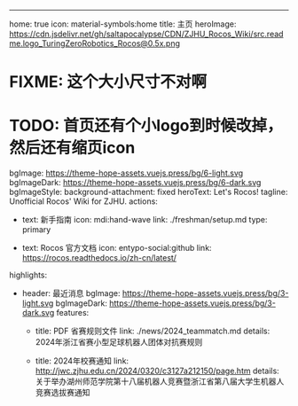 ---
home: true
icon: material-symbols:home
title: 主页
heroImage: https://cdn.jsdelivr.net/gh/saltapocalypse/CDN/ZJHU_Rocos_Wiki/src.readme.logo_TuringZeroRobotics_Rocos@0.5x.png
# FIXME: 这个大小尺寸不对啊
# TODO: 首页还有个小logo到时候改掉，然后还有缩页icon
bgImage: https://theme-hope-assets.vuejs.press/bg/6-light.svg
bgImageDark: https://theme-hope-assets.vuejs.press/bg/6-dark.svg
bgImageStyle:
  background-attachment: fixed
heroText: Let's Rocos!
tagline: Unofficial Rocos' Wiki for ZJHU.
actions:
  - text: 新手指南
    icon: mdi:hand-wave
    link: ./freshman/setup.md
    type: primary

  - text: Rocos 官方文档
    icon: entypo-social:github
    link: https://rocos.readthedocs.io/zh-cn/latest/

highlights:
  - header: 最近消息
    bgImage: https://theme-hope-assets.vuejs.press/bg/3-light.svg
    bgImageDark: https://theme-hope-assets.vuejs.press/bg/3-dark.svg
    features:
      - title: PDF 省赛规则文件
        link: ./news/2024_teammatch.md
        details: 2024年浙江省赛小型足球机器人团体对抗赛规则

      - title: 2024年校赛通知
        link: http://jwc.zjhu.edu.cn/2024/0320/c3127a212150/page.htm
        details: 关于举办湖州师范学院第十八届机器人竞赛暨浙江省第八届大学生机器人竞赛选拔赛通知